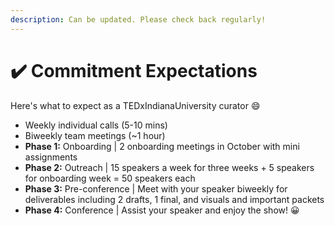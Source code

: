 ```yaml
---
description: Can be updated. Please check back regularly!
---
```


# ✔️ Commitment Expectations

Here's what to expect as a TEDxIndianaUniversity curator :smile:

* Weekly individual calls (5-10 mins)
* Biweekly team meetings (\~1 hour)
* **Phase 1:** Onboarding | 2 onboarding meetings in October with mini assignments&#x20;
* **Phase 2:** Outreach | 15 speakers a week for three weeks + 5 speakers for onboarding week = 50 speakers each&#x20;
* **Phase 3:** Pre-conference | Meet with your speaker biweekly for deliverables including 2 drafts, 1 final, and visuals and important packets&#x20;
* **Phase 4:** Conference | Assist your speaker and enjoy the show! 😀&#x20;
